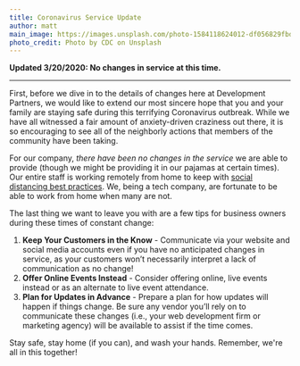 ```yaml
---
title: Coronavirus Service Update
author: matt
main_image: https://images.unsplash.com/photo-1584118624012-df056829fbd0?ixlib=rb-1.2.1&ixid=eyJhcHBfaWQiOjEyMDd9&auto=format&fit=crop&w=1400&h=900&q=80
photo_credit: Photo by CDC on Unsplash
---
```


**Updated 3/20/2020: No changes in service at this time.**

<!--more-->

---

First, before we dive in to the details of changes here at Development Partners, we would like to extend 
our most sincere hope that you and your family are staying safe during this terrifying 
Coronavirus outbreak. While we have all witnessed a fair amount of anxiety-driven 
craziness out there, it is so encouraging to see all of the neighborly actions that members of
the community have been taking.

For our company, _there have been no changes in the service_ we are able to provide 
(though we might be providing it in our pajamas at certain times). Our entire staff is working 
remotely from home to keep with [social distancing best practices](https://www.npr.org/sections/health-shots/2020/03/17/817251610/its-time-to-get-serious-about-social-distancing-here-s-how). 
We, being a tech company, are fortunate to be able to work from home when many are not.

The last thing we want to leave you with are a few tips for business owners during these times of constant change:

1. **Keep Your Customers in the Know** - Communicate via your website and social media accounts even if you have no anticipated changes in service, as your customers won’t necessarily interpret a lack of communication as no change!
2. **Offer Online Events Instead** - Consider offering online, live events instead or as an alternate to live event attendance.
3. **Plan for Updates in Advance** - Prepare a plan for how updates will happen if things change. Be sure any vendor you’ll rely on to communicate these changes (i.e., your web development firm or marketing agency) will be available to assist if the time comes. 

Stay safe, stay home (if you can), and wash your hands. Remember, we're all in this together!
